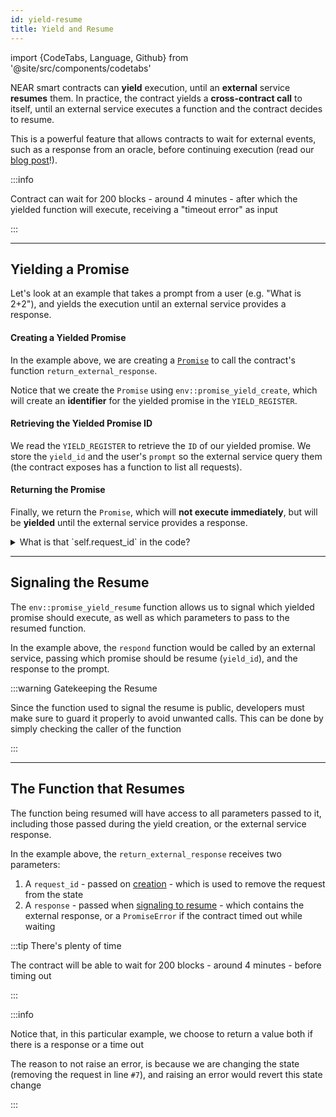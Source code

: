 ```yaml
---
id: yield-resume
title: Yield and Resume
---
```

import {CodeTabs, Language, Github} from '@site/src/components/codetabs'

NEAR smart contracts can **yield** execution, until an **external** service **resumes** them. In practice, the contract yields a **cross-contract call** to itself, until an external service executes a function and the contract decides to resume.

This is a powerful feature that allows contracts to wait for external events, such as a response from an oracle, before continuing execution (read our [blog post](/blog/yield-resume)!).

:::info

Contract can wait for 200 blocks - around 4 minutes - after which the yielded function will execute, receiving a "timeout error" as input

:::

---

## Yielding a Promise

Let's look at an example that takes a prompt from a user (e.g. "What is 2+2"), and yields the execution until an external service provides a response.

<CodeTabs>
  <Language value="rust" language="rust">
    <Github fname="lib.rs"
            url="https://github.com/near-examples/yield-resume/blob/main/contract/src/lib.rs"
            start="43" end="70" />
  </Language>
</CodeTabs>

#### Creating a Yielded Promise
In the example above, we are creating a [`Promise`](./crosscontract.md#promises) to call the contract's function `return_external_response`.

Notice that we create the `Promise` using `env::promise_yield_create`, which will create an **identifier** for the yielded promise in the `YIELD_REGISTER`.

#### Retrieving the Yielded Promise ID
We read the `YIELD_REGISTER` to retrieve the `ID` of our yielded promise. We store the `yield_id` and the user's `prompt` so the external service query them (the contract exposes has a function to list all requests).

#### Returning the Promise
Finally, we return the `Promise`, which will **not execute immediately**, but will be **yielded** until the external service provides a response.

<details>

<summary> What is that `self.request_id` in the code? </summary>

The `self.request_id` is an internal unique identifier that we use to keep track of stored requests. This way, we can delete the request once the external service provides a response (or the waiting times out)

Since we only use it to simplify the process of keeping track of the requests, you can remove it if you have a different way of tracking requests (e.g. an indexer)

</details>

---

## Signaling the Resume

The `env::promise_yield_resume` function allows us to signal which yielded promise should execute, as well as which parameters to pass to the resumed function.

<CodeTabs>
  <Language value="rust" language="rust">
    <Github fname="lib.rs"
            url="https://github.com/near-examples/yield-resume/blob/main/contract/src/lib.rs"
            start="72" end="75" />
  </Language>
</CodeTabs>

In the example above, the `respond` function would be called by an external service, passing which promise should be resume (`yield_id`), and the response to the prompt. 

:::warning Gatekeeping the Resume

Since the function used to signal the resume is public, developers must make sure to guard it properly to avoid unwanted calls. This can be done by simply checking the caller of the function

:::

---

## The Function that Resumes

The function being resumed will have access to all parameters passed to it, including those passed during the yield creation, or the external service response.

<CodeTabs>
  <Language value="rust" language="rust">
    <Github fname="lib.rs"
            url="https://github.com/near-examples/yield-resume/blob/main/contract/src/lib.rs"
            start="77" end="89" />
  </Language>
</CodeTabs>

In the example above, the `return_external_response` receives two parameters:

1. A `request_id` - passed on [creation](#creating-a-yielded-promise) - which is used to remove the request from the state
2. A `response` - passed when [signaling to resume](#signaling-the-resume) - which contains the external response, or a `PromiseError` if the contract timed out while waiting

:::tip There's plenty of time

The contract will be able to wait for 200 blocks - around 4 minutes - before timing out

:::

:::info

Notice that, in this particular example, we choose to return a value both if there is a response or a time out

The reason to not raise an error, is because we are changing the state (removing the request in line `#7`), and raising an error would revert this state change

:::